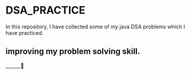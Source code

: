 # DSA_PRACTICE

In this repository, I have collected some of my java DSA problems which I have practiced.


## improving my problem solving skill.
,,,,,,,,,,🙂
